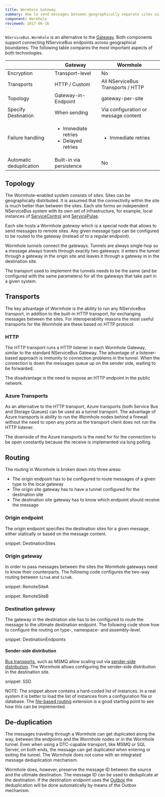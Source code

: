 ```yaml
---
title: Wormhole Gateway
summary: How to send messages between geographically separate sites using Wormhole Gateway 
component: Wormhole
reviewed: 2017-06-16
---
```


`NServiceBus.Wormhole` is an alternative to the [Gateway](/nservicebus/gateway/). Both components support connecting NServiceBus endpoints across geographical boundaries. The following table compares the most important aspects of both technologies.

|                         | Gateway                                 | Wormhole                                                                                |
|-------------------------|-----------------------------------------|-----------------------------------------------------------------------------------------|
| Encryption              | Transport-level                         | No                                                                                      |
| Transports              | HTTP / Custom                           | All NServiceBus Transports / HTTP                                                       |
| Topology                | Gateway-in-Endpoint                     | gateway-per-site                                                                        |
| Specify Destination     | When sending                            | Via configuration or message content                                                           |
| Failure handling        | <ul><li>Immediate retries</li><li>Delayed retries</li></ul> | <ul><li>Immediate retries</li></ul>                                 |
| Automatic deduplication | Built-in via persistence                | No                                                                                      |


## Topology

The Wormhole-enabled system consists of *sites*. Sites can be geographically distributed. It is assumed that the connectivity within the site is much better than between the sites. Each site forms an independent NServiceBus system with its own set of infrastructure, for example, local instances of [ServiceControl](/servicecontrol/) and [ServicePulse](/servicepulse/).

Each site hosts a Wormhole *gateway* which is a special node that allows to send messages to remote sites. Any given message type can be configured to be routed to the gateway (instead of to a regular endpoint). 

Wormhole *tunnels* connect the gateways. Tunnels are always single-hop so a message always travels through exactly two gateways: it enters the tunnel through a gateway in the origin site and leaves it through a gateway in in the destination site.

The transport used to implement the tunnels needs to be the same (and be configured with the same parameters) for all the gateways that take part in a given system.


## Transports

The key advantage of Wormhole is the ability to run any NServiceBus transport, in addition to the built-in HTTP transport, for exchanging messages between the sites. For interoperability reasons the most useful transports for the Wormhole are these based on HTTP protocol.


### HTTP

The HTTP transport runs a HTTP listener in each Wormhole Gateway, similar to the standard NServiceBus Gateway. The advantage of a listener-based approach is immunity to connection problems in the tunnel. When the connection is down the messages queue up on the sender side, waiting to be forwarded.

The disadvantage is the need to expose an HTTP endpoint in the public network.


### Azure Transports

As an alternative to the HTTP transport, Azure transports (both Service Bus and Storage Queues) can be used as a tunnel transport. The advantage of Azure transports is ability to run the Wormhole nodes behind a firewall without the need to open any ports as the transport client does not run the HTTP listener.

The downside of the Azure transports is the need for for the connection to be open constantly because the receive is implemented via long polling.


## Routing


The routing in Wormhole is broken down into three areas:

 * The origin endpoint has to be configured to route messages of a given type to the local gateway
 * The origin site gateway has to have a tunnel configured for the destination site
 * The destination site gateway has to know which endpoint should receive the message


### Origin endpoint

The origin endpoint specifies the destination sites for a given message, either statically or based on the message content.

snippet: DestinationSites


### Origin gateway

In order to pass messages between the sites the Wormhole gateways need to know their counterparts. The following code configures the two-way routing between `SiteA` and `SiteB`.

snippet: RemoteSiteA

snippet: RemoteSiteB


### Destination gateway

The gateway in the destination site has to be configured to route the message to the ultimate destination endpoint. The following code show how to configure the routing on type-, namespace- and assembly-level.

snippet: DestinationEndpoints


#### Sender-side distribution

[Bus transports](/nservicebus/transports/#types-of-transports-bus-transports), such as MSMQ allow scaling out via [sender-side distribution](/nservicebus/msmq/sender-side-distribution.md). The Wormhole allows configuring the sender-side distribution in the destination site.

snippet: SSD

NOTE: The snippet above contains a hard-coded list of instances. In a real system it is better to load the list of instances from a configuration file or database. The [file-based routing](/nservicebus/messaging/file-based-routing.md) extension is a good starting point to see how this can be implemented.


## De-duplication

The messages traveling through a Wormhole can get duplicated along the way, between the endpoints and the Wormhole nodes or in the Wormhole tunnel. Even when using a DTC-capable transport, like MSMQ or SQL Server, on both ends, the message can get duplicated when entering or exiting the tunnel. The Wormhole does not come with an integrated message deduplication mechanism.

Wormhole does, however, preserve the message ID between the source and the ultimate destination. The message ID can be used to deduplicate at the destination. If the destination endpoint uses the [Outbox](/nservicebus/outbox/) the deduplication will be done automatically by means of the Outbox mechanism.